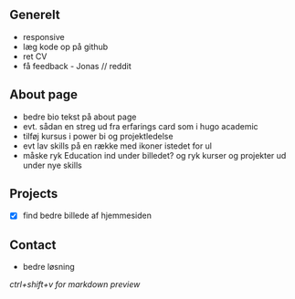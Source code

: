 ## Generelt
* responsive
* læg kode op på github
* ret CV
* få feedback - Jonas // reddit
  
## About page  
* bedre bio tekst på about page
* evt. sådan en streg ud fra erfarings card som i hugo academic
* tilføj kursus i power bi og projektledelse
* evt lav skills på en række med ikoner istedet for ul
* måske ryk Education ind under billedet? og ryk kurser og projekter ud under nye skills
  
## Projects
- [x] find bedre billede af hjemmesiden  

## Contact
* bedre løsning  
  
*ctrl+shift+v for markdown preview*